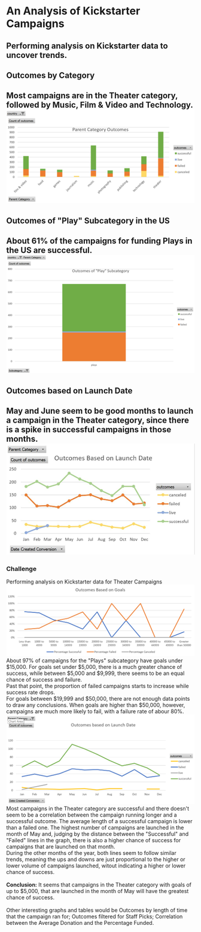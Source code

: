 # An Analysis of Kickstarter Campaigns
Performing analysis on Kickstarter data to uncover trends.
---
## Outcomes by Category
Most campaigns are in the Theater category, followed by Music, Film & Video and Technology.
![Outcomes by Category in the US](Outcomes_by_Category_in_the_US.PNG)
---
## Outcomes of "Play" Subcategory in the US
About 61% of the campaigns for funding Plays in the US are successful.
![Outcomes of Play Subcategory in the US](Outcomes_of_Play_Subcategory_in_the_US.PNG)
---
## Outcomes based on Launch Date
May and June seem to be good months to launch a campaign in the Theater category, since there is a spike in successful campaigns in those months.
![Outcomes based on Launch Date](Outcomes_based_on_Launch_Date.png)
---
### Challenge
Performing analysis on Kickstarter data for Theater Campaigns
![Outcomes based on Goals](Outcomes_based_on_goals.PNG)
About 97% of campaigns for the "Plays" subcategory have goals under $15,000. For goals set under $5,000, there is a much greater chance of success, while between $5,000 and $9,999, there seems to be an equal chance of success and failure.\
Past that point, the proportion of failed campaigns starts to increase while success rate drops.\
For goals between $19,999 and $50,000, there are not enough data points to draw any conclusions. When goals are higher than $50,000, however, campaigns are much more likely to fail, with a failure rate of abour 80%.
![Outcomes based Launch Date](Outcomes_based_on_launch_date.PNG)
Most campaigns in the Theater category are successful and there doesn't seem to be a correlation between the campaign running longer and a successful outcome. The average length of a successful campaign is lower than a failed one.
The highest number of campaigns are launched in the month of May and, judging by the distance between the "Successful" and "Failed" lines in the graph, there is also a higher chance of success for campaigns that are launched on that month.\
During the other months of the year, both lines seem to follow similar trends, meaning the ups and downs are just proportional to the higher or lower volume of campaigns launched, witout indicating a higher or lower chance of success.\
<br>
**Conclusion:** It seems that campaigns in the Theater category with goals of up to $5,000, that are launched in the month of May will have the greatest chance of success.\
<br>
Other interesting graphs and tables would be Outcomes by length of time that the campaign ran for; Outcomes filtered for Staff Picks; Correlation between the Average Donation and the Percentage Funded.
